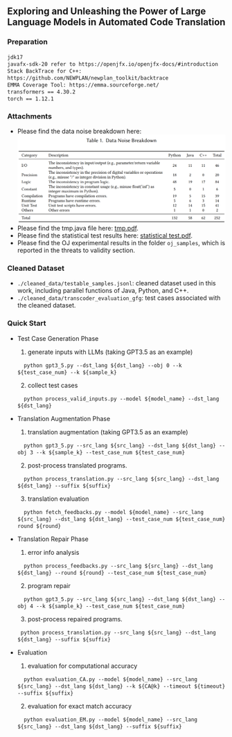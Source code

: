 ## Exploring and Unleashing the Power of Large Language Models in Automated Code Translation

### Preparation
````commandline
jdk17
javafx-sdk-20 refer to https://openjfx.io/openjfx-docs/#introduction
Stack BackTrace for C++: https://github.com/NEWPLAN/newplan_toolkit/backtrace
EMMA Coverage Tool: https://emma.sourceforge.net/
transformers == 4.30.2
torch == 1.12.1
````

### Attachments
- Please find the data noise breakdown here: ![img.png](figures/img.png)
- Please find the tmp.java file here: [tmp.pdf](figures%2Ftmp.pdf).  
- Please find the statistical test results here: [statistical test.pdf](figures%2Fstatistical%20test.pdf).
- Please find the OJ experimental results in the folder ```oj_samples```, which is reported in the threats to validity section.  

### Cleaned Dataset
- ```./cleaned_data/testable_samples.jsonl```: cleaned dataset used in this work, including parallel functions of Java, Python, and C++.  
- ```./cleaned_data/transcoder_evaluation_gfg```: test cases associated with the cleaned dataset.

### Quick Start 

- Test Case Generation Phase
  1. generate inputs with LLMs  (taking GPT3.5 as an example)
  ```commandline
    python gpt3_5.py --dst_lang ${dst_lang} --obj 0 --k ${test_case_num} --k ${sample_k}
    ``` 
  2. collect test cases
  ```commandline
    python process_valid_inputs.py --model ${model_name} --dst_lang ${dst_lang}
  ```

- Translation Augmentation Phase
  1. translation augmentation (taking GPT3.5 as an example)
  ```commandline
    python gpt3_5.py --src_lang ${src_lang} --dst_lang ${dst_lang} --obj 3 --k ${sample_k} --test_case_num ${test_case_num}  
  ```
  2. post-process translated programs.
  ```commandline
    python process_translation.py --src_lang ${src_lang} --dst_lang ${dst_lang} --suffix ${suffix}
  ```
  3. translation evaluation
  ```commandline
    python fetch_feedbacks.py --model ${model_name} --src_lang ${src_lang} --dst_lang ${dst_lang} --test_case_num ${test_case_num} round ${round}
  ```

- Translation Repair Phase  
  1. error info analysis
  ```commandline
    python process_feedbacks.py --src_lang ${src_lang} --dst_lang ${dst_lang} --round ${round} --test_case_num ${test_case_num}  
  ```
  2. program repair
  ```commandline
    python gpt3_5.py --src_lang ${src_lang} --dst_lang ${dst_lang} --obj 4 --k ${sample_k} --test_case_num ${test_case_num} 
  ```
  3. post-process repaired programs.
  ```commandline
   python process_translation.py --src_lang ${src_lang} --dst_lang ${dst_lang} --suffix ${suffix}
  ```

- Evaluation
  1. evaluation for computational accuracy
  ````commandline
    python evaluation_CA.py --model ${model_name} --src_lang ${src_lang} --dst_lang ${dst_lang} --k ${CA@k} --timeout ${timeout} --suffix ${suffix}
    ````
  2. evaluation for exact match accuracy
  ````commandline
    python evaluation_EM.py --model ${model_name} --src_lang ${src_lang} --dst_lang ${dst_lang} --suffix ${suffix}
    ````

